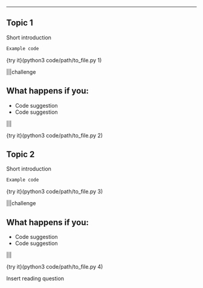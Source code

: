 ----------

## Topic 1

Short introduction

```python
Example code
```

{try it}(python3 code/path/to_file.py 1)

|||challenge
## What happens if you:
* Code suggestion
* Code suggestion

|||

{try it}(python3 code/path/to_file.py 2)

## Topic 2

Short introduction

```python
Example code
```

{try it}(python3 code/path/to_file.py 3)

|||challenge
## What happens if you:
* Code suggestion
* Code suggestion

|||

{try it}(python3 code/path/to_file.py 4)

Insert reading question
